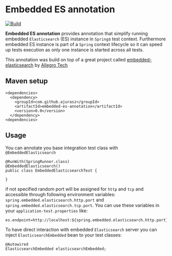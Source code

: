 # Embedded ES annotation

[![Build](https://api.travis-ci.org/ajurasz/embedded-es-annotation.svg)](https://travis-ci.org/ajurasz/embedded-es-annotation)

**Embedded ES annotation** provides annotation that simplify running embedded `Elasticsearch` (ES) instance in `Spring`s test context. Furthermore embedded
ES instance is part of a `Spring` context lifecycle so it can speed up tests execution as only one instance is started across all tests.

This annotation was build on top of a great project called [embedded-elasticsearch](https://github.com/allegro/embedded-elasticsearch) by [Allegro Tech](https://github.com/allegro)

## Maven setup

```
<dependencies>
  <dependency>
    <groupId>com.github.ajurasz</groupId>
    <artifactId>embedded-es-annotation</artifactId>
    <version>0.0</version>
  </dependency>
<dependencies>
```

## Usage

You can annotate you base integration test class with `@EmbeddedElasticsearch`


```
@RunWith(SpringRunner.class)
@EmbeddedElasticsearch()
public class EmbeddedElasticsearchTest {

}
```

if not specified random port will be assigned for `http` and `tcp` and accessible through
following environment variables: `spring.embedded.elasticsearch.http.port` and `spring.embedded.elasticsearch.tcp.port`.
You can use these variables in your `application-test.properties` like:

```
es.endpoint=http://localhost:${spring.embedded.elasticsearch.http.port}
```

To have direct interaction with embedded `Elasticsearch` server you can inject `ElasticsearchEmbedded` bean to your test classes:

```
@Autowired
ElasticsearchEmbedded elasticsearchEmbedded;
```
